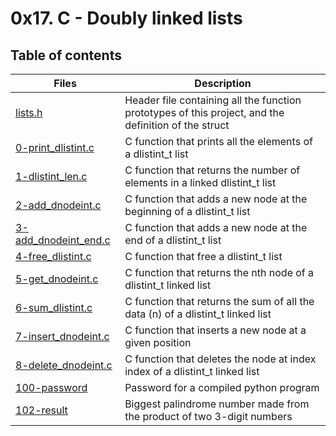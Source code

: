# 0x17. C - Doubly linked lists

## Table of contents
Files | Description
----- | -----------
[lists.h](./lists.h) | Header file containing all the function prototypes of this project, and the definition of the struct
[0-print_dlistint.c](./0-print_dlistint.c) | C function that prints all the elements of a dlistint_t list
[1-dlistint_len.c](./1-dlistint_len.c) | C function that returns the number of elements in a linked dlistint_t list
[2-add_dnodeint.c](./2-add_dnodeint.c) | C function that adds a new node at the beginning of a dlistint_t list
[3-add_dnodeint_end.c](./) | C function that adds a new node at the end of a dlistint_t list
[4-free_dlistint.c](./4-free_dlistint.c) | C function that free a dlistint_t list
[5-get_dnodeint.c](./5-get_dnodeint.c) | C function that returns the nth node of a dlistint_t linked list
[6-sum_dlistint.c](./6-sum_dlistint.c) | C function that returns the sum of all the data (n) of a dlistint_t linked list
[7-insert_dnodeint.c](./7-insert_dnodeint.c) | C function that inserts a new node at a given position
[8-delete_dnodeint.c](./8-delete_dnodeint.c) | C function that deletes the node at index index of a dlistint_t linked list
[100-password](./100-password) | Password for a compiled python program
[102-result](./102-result) | Biggest palindrome number made from the product of two 3-digit numbers
